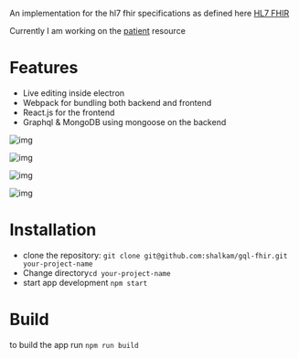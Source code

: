 An implementation for the hl7 fhir specifications as defined here [HL7 FHIR](https://www.hl7.org/fhir/)

Currently I am working on the [patient](https://www.hl7.org/fhir/patient.html) resource
# Features
* Live editing inside electron
* Webpack for bundling both backend and frontend
* React.js for the frontend
* Graphql & MongoDB using mongoose on the backend

![img](https://www.dropbox.com/s/ostn0fzle7uvh0q/Screenshot%20from%202016-12-29%2019-12-38.png?raw=1)

![img](https://www.dropbox.com/s/ogkn39kmlzludze/Screenshot%20from%202016-12-29%2019-14-13.png?raw=1)

![img](https://www.dropbox.com/s/cx58hxl3gguhwro/Screenshot%20from%202016-12-29%2019-11-35.png?raw=1)

![img](https://www.dropbox.com/s/r0eo7a041oxnsm1/Screenshot%20from%202016-12-29%2019-12-01.png?raw=1)

# Installation
* clone the repository: `git clone git@github.com:shalkam/gql-fhir.git your-project-name`
* Change directory`cd your-project-name`
* start app development `npm start`

# Build
to build the app run `npm run build`

